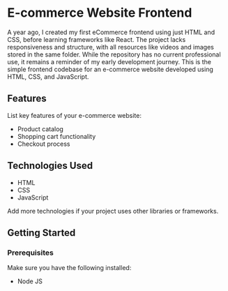 # E-commerce Website Frontend
A year ago, I created my first eCommerce frontend using just HTML and CSS, before learning frameworks like React. The project lacks responsiveness and structure, with all resources like videos and images stored in the same folder. While the repository has no current professional use, it remains a reminder of my early development journey.
This is the simple frontend codebase for an e-commerce website developed using HTML, CSS, and JavaScript.

## Features

List key features of your e-commerce website:
- Product catalog
- Shopping cart functionality
- Checkout process

## Technologies Used

- HTML
- CSS
- JavaScript

Add more technologies if your project uses other libraries or frameworks.

## Getting Started

### Prerequisites

Make sure you have the following installed:

- Node JS
